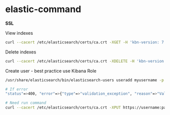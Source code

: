 
# elastic-command



**SSL**

View indexes
```bash
curl --cacert /etc/elasticsearch/certs/ca.crt -XGET -H 'kbn-version: 7.13.0'  'https://username:password@node1.local:9200/_cat/indices?v'
```

Delete indexes
```bash
curl --cacert /etc/elasticsearch/certs/ca.crt -XDELETE -H 'kbn-version: 7.13.0' 'https://username:password@node1.local:9200/filebeat-7.12.0-2021.05*'
```

Create user - best practice use Kibana Role
```bash
/usr/share/elasticsearch/bin/elasticsearch-users useradd myusername -p Password -r superuser
```


```bash
# If error
"status"=>400, "error"=>{"type"=>"validation_exception", "reason"=>"Validation Failed: 1: this action would add [2] shards, but this cluster currently has [1000]/[1000] maximum normal shards open"}

# Need run command
curl --cacert /etc/elasticsearch/certs/ca.crt -XPUT https://username:password@node1.local:9200/_cluster/settings -H 'Content-type: application/json' --data-binary $'{"transient":{"cluster.max_shards_per_node":5100}}'
```
